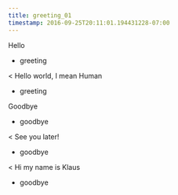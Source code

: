 ```yaml
---
title: greeting_01
timestamp: 2016-09-25T20:11:01.194431228-07:00
---
```


Hello
* greeting

< Hello world, I mean Human
* greeting

Goodbye
* goodbye

< See you later!
* goodbye

< Hi my name is Klaus
* goodbye
